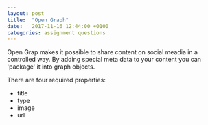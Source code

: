 ```yaml
---
layout: post
title:  "Open Graph"
date:   2017-11-16 12:44:00 +0100
categories: assignment questions
---
```

Open Grap makes it possible to share content on social meadia in a controlled way. By adding special meta data to your content you can 'package' it into graph objects. 

There are four required properties: 
 * title
 * type
 * image
 * url
